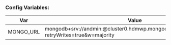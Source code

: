 ### Config Variables:
| Var | Value |
| --- | --- |
| MONGO_URL | mongodb+srv://andmin:<password>@cluster0.hdmwp.mongodb.net/myFirstDatabase?retryWrites=true&w=majority |